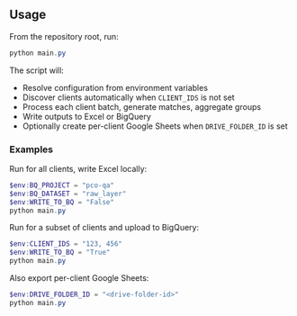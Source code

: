 ## Usage

From the repository root, run:

```powershell
python main.py
```

The script will:

- Resolve configuration from environment variables
- Discover clients automatically when `CLIENT_IDS` is not set
- Process each client batch, generate matches, aggregate groups
- Write outputs to Excel or BigQuery
- Optionally create per-client Google Sheets when `DRIVE_FOLDER_ID` is set

### Examples

Run for all clients, write Excel locally:

```powershell
$env:BQ_PROJECT = "pco-qa"
$env:BQ_DATASET = "raw_layer"
$env:WRITE_TO_BQ = "False"
python main.py
```

Run for a subset of clients and upload to BigQuery:

```powershell
$env:CLIENT_IDS = "123, 456"
$env:WRITE_TO_BQ = "True"
python main.py
```

Also export per-client Google Sheets:

```powershell
$env:DRIVE_FOLDER_ID = "<drive-folder-id>"
python main.py
```


